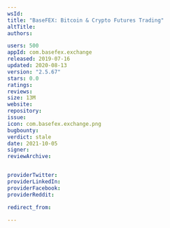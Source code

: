 ```yaml
---
wsId: 
title: "BaseFEX: Bitcoin & Crypto Futures Trading"
altTitle: 
authors:

users: 500
appId: com.basefex.exchange
released: 2019-07-16
updated: 2020-08-13
version: "2.5.67"
stars: 0.0
ratings: 
reviews: 
size: 13M
website: 
repository: 
issue: 
icon: com.basefex.exchange.png
bugbounty: 
verdict: stale
date: 2021-10-05
signer: 
reviewArchive:


providerTwitter: 
providerLinkedIn: 
providerFacebook: 
providerReddit: 

redirect_from:

---
```



